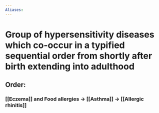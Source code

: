 ```yaml
---
Aliases:
---
```

# Group of hypersensitivity diseases which co-occur in a typified sequential order from shortly after birth extending into adulthood
## Order:
### [[Eczema]] and Food allergies -> [[Asthma]] -> [[Allergic rhinitis]]